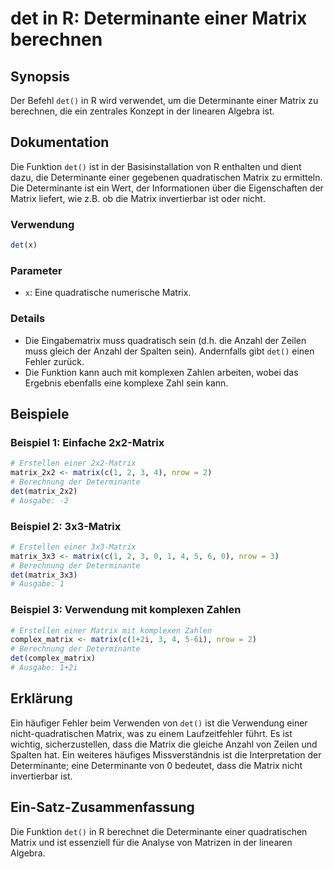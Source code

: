 <!--
Meta Description: # det in R: Determinante einer Matrix berechnen ## Synopsis Der Befehl `det()` in R wird verwendet, um die Determinante einer Matrix zu berechnen, die...
Meta Keywords: matrix, die, der, det, determinante
-->

# det in R: Determinante einer Matrix berechnen

## Synopsis
Der Befehl `det()` in R wird verwendet, um die Determinante einer Matrix zu berechnen, die ein zentrales Konzept in der linearen Algebra ist.

## Dokumentation
Die Funktion `det()` ist in der Basisinstallation von R enthalten und dient dazu, die Determinante einer gegebenen quadratischen Matrix zu ermitteln. Die Determinante ist ein Wert, der Informationen über die Eigenschaften der Matrix liefert, wie z.B. ob die Matrix invertierbar ist oder nicht.

### Verwendung
```R
det(x)
```

### Parameter
- `x`: Eine quadratische numerische Matrix.

### Details
- Die Eingabematrix muss quadratisch sein (d.h. die Anzahl der Zeilen muss gleich der Anzahl der Spalten sein). Andernfalls gibt `det()` einen Fehler zurück.
- Die Funktion kann auch mit komplexen Zahlen arbeiten, wobei das Ergebnis ebenfalls eine komplexe Zahl sein kann.

## Beispiele

### Beispiel 1: Einfache 2x2-Matrix
```R
# Erstellen einer 2x2-Matrix
matrix_2x2 <- matrix(c(1, 2, 3, 4), nrow = 2)
# Berechnung der Determinante
det(matrix_2x2)
# Ausgabe: -2
```

### Beispiel 2: 3x3-Matrix
```R
# Erstellen einer 3x3-Matrix
matrix_3x3 <- matrix(c(1, 2, 3, 0, 1, 4, 5, 6, 0), nrow = 3)
# Berechnung der Determinante
det(matrix_3x3)
# Ausgabe: 1
```

### Beispiel 3: Verwendung mit komplexen Zahlen
```R
# Erstellen einer Matrix mit komplexen Zahlen
complex_matrix <- matrix(c(1+2i, 3, 4, 5-6i), nrow = 2)
# Berechnung der Determinante
det(complex_matrix)
# Ausgabe: 1+2i
```

## Erklärung
Ein häufiger Fehler beim Verwenden von `det()` ist die Verwendung einer nicht-quadratischen Matrix, was zu einem Laufzeitfehler führt. Es ist wichtig, sicherzustellen, dass die Matrix die gleiche Anzahl von Zeilen und Spalten hat. Ein weiteres häufiges Missverständnis ist die Interpretation der Determinante; eine Determinante von 0 bedeutet, dass die Matrix nicht invertierbar ist.

## Ein-Satz-Zusammenfassung
Die Funktion `det()` in R berechnet die Determinante einer quadratischen Matrix und ist essenziell für die Analyse von Matrizen in der linearen Algebra.